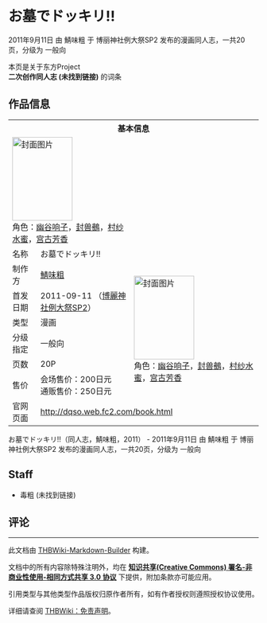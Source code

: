 # お墓でドッキリ!!

<!-- source html: G:\repos\THBWiki-Markdown-Builder\THBWikiMarkdown\Temp\main\d\d1\ns0%3A%E3%81%8A%E5%A2%93%E3%81%A7%E3%83%89%E3%83%83%E3%82%AD%E3%83%AA%21%21.html -->

2011年9月11日 由 鯖味粗 于 博丽神社例大祭SP2 发布的漫画同人志，一共20页，分级为 一般向

本页是关于东方Project  
 **二次创作同人志 (未找到链接)** 的词条

## 作品信息

<table><tbody><tr><th colspan="3">基本信息</th></tr><tr><td class="cover-artwork-mobile" colspan="2"><a href="./文件-お墓でドッキリ!!封面.jpg.md" class="image" title="封面图片"><img alt="封面图片" src="https://upload.thwiki.cc/thumb/e/e8/%E3%81%8A%E5%A2%93%E3%81%A7%E3%83%89%E3%83%83%E3%82%AD%E3%83%AA%21%21%E5%B0%81%E9%9D%A2.jpg/121px-%E3%81%8A%E5%A2%93%E3%81%A7%E3%83%89%E3%83%83%E3%82%AD%E3%83%AA%21%21%E5%B0%81%E9%9D%A2.jpg" decoding="async" loading="lazy" width="121" height="168" srcset="https://upload.thwiki.cc/thumb/e/e8/%E3%81%8A%E5%A2%93%E3%81%A7%E3%83%89%E3%83%83%E3%82%AD%E3%83%AA%21%21%E5%B0%81%E9%9D%A2.jpg/181px-%E3%81%8A%E5%A2%93%E3%81%A7%E3%83%89%E3%83%83%E3%82%AD%E3%83%AA%21%21%E5%B0%81%E9%9D%A2.jpg 1.5x, https://upload.thwiki.cc/thumb/e/e8/%E3%81%8A%E5%A2%93%E3%81%A7%E3%83%89%E3%83%83%E3%82%AD%E3%83%AA%21%21%E5%B0%81%E9%9D%A2.jpg/242px-%E3%81%8A%E5%A2%93%E3%81%A7%E3%83%89%E3%83%83%E3%82%AD%E3%83%AA%21%21%E5%B0%81%E9%9D%A2.jpg 2x" data-file-width="400" data-file-height="556"></a><div class="cover-char">角色：<a href="./幽谷响子.md" title="幽谷响子">幽谷响子</a>，<a href="./封兽鵺.md" title="封兽鵺">封兽鵺</a>，<a href="./村纱水蜜.md" title="村纱水蜜">村纱水蜜</a>，<a href="./宫古芳香.md" title="宫古芳香">宫古芳香</a></div></td>
</tr><tr><td class="label">名称</td><td colspan="2"> お墓でドッキリ!! </td></tr><tr><td class="label">制作方</td><td><a href="./鯖味粗.md" title="鯖味粗">鯖味粗</a></td><td class="cover-artwork" rowspan="6" style="min-width:168px;"><a href="./文件-お墓でドッキリ!!封面.jpg.md" class="image" title="封面图片"><img alt="封面图片" src="https://upload.thwiki.cc/thumb/e/e8/%E3%81%8A%E5%A2%93%E3%81%A7%E3%83%89%E3%83%83%E3%82%AD%E3%83%AA%21%21%E5%B0%81%E9%9D%A2.jpg/121px-%E3%81%8A%E5%A2%93%E3%81%A7%E3%83%89%E3%83%83%E3%82%AD%E3%83%AA%21%21%E5%B0%81%E9%9D%A2.jpg" decoding="async" loading="lazy" width="121" height="168" srcset="https://upload.thwiki.cc/thumb/e/e8/%E3%81%8A%E5%A2%93%E3%81%A7%E3%83%89%E3%83%83%E3%82%AD%E3%83%AA%21%21%E5%B0%81%E9%9D%A2.jpg/181px-%E3%81%8A%E5%A2%93%E3%81%A7%E3%83%89%E3%83%83%E3%82%AD%E3%83%AA%21%21%E5%B0%81%E9%9D%A2.jpg 1.5x, https://upload.thwiki.cc/thumb/e/e8/%E3%81%8A%E5%A2%93%E3%81%A7%E3%83%89%E3%83%83%E3%82%AD%E3%83%AA%21%21%E5%B0%81%E9%9D%A2.jpg/242px-%E3%81%8A%E5%A2%93%E3%81%A7%E3%83%89%E3%83%83%E3%82%AD%E3%83%AA%21%21%E5%B0%81%E9%9D%A2.jpg 2x" data-file-width="400" data-file-height="556"></a><div class="cover-char">角色：<a href="./幽谷响子.md" title="幽谷响子">幽谷响子</a>，<a href="./封兽鵺.md" title="封兽鵺">封兽鵺</a>，<a href="./村纱水蜜.md" title="村纱水蜜">村纱水蜜</a>，<a href="./宫古芳香.md" title="宫古芳香">宫古芳香</a></div></td>
</tr><tr><td class="label">首发日期</td><td>2011-09-11&#160;（<a href="/展会作品列表?e=%E5%8D%9A%E4%B8%BD%E7%A5%9E%E7%A4%BE%E4%BE%8B%E5%A4%A7%E7%A5%ADSP%232">博麗神社例大祭SP2</a>）</td></tr><tr><td class="label">类型</td><td>漫画</td></tr><tr><td class="label">分级指定</td><td>一般向</td></tr><tr><td class="label">页数</td><td>20P</td></tr><tr><td class="label">售价</td><td>会场售价：200日元<br>通贩售价：250日元</td></tr>
<tr><td class="label">官网页面</td><td colspan="2"><a rel="nofollow" class="external free" href="http://dqso.web.fc2.com/book.html">http://dqso.web.fc2.com/book.html</a></td></tr></tbody></table>

お墓でドッキリ!!（同人志，鯖味粗，2011） - 2011年9月11日 由 鯖味粗 于 博丽神社例大祭SP2 发布的漫画同人志，一共20页，分级为 一般向

## Staff
- 毒粗 (未找到链接)


## 评论




---

此文档由 [THBWiki-Markdown-Builder](https://github.com/Delsin-Yu/THBWiki-Markdown-Builder) 构建。

文档中的所有内容除特殊注明外，均在 [**知识共享(Creative Commons) 署名-非商业性使用-相同方式共享 3.0 协议**](https://creativecommons.org/licenses/by-sa/3.0/deed.zh-hans) 下提供，附加条款亦可能应用。

引用类型与其他类型作品版权归原作者所有，如有作者授权则遵照授权协议使用。

详细请查阅 [THBWiki：免责声明](https://thbwiki.cc/THBWiki:%E5%85%8D%E8%B4%A3%E5%A3%B0%E6%98%8E)。

